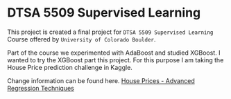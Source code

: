 # DTSA 5509 Supervised Learning

This project is created a final project for `DTSA 5509 Supervised Learning` Course offered by `University of Colorado Boulder`.

Part of the course we experimented with AdaBoost and studied XGBoost. I wanted to try the XGBoost part this project. For this purpose I am taking the House Price prediction challenge in Kaggle.

Change information can be found here. [House Prices - Advanced Regression Techniques](https://www.kaggle.com/competitions/house-prices-advanced-regression-techniques)

